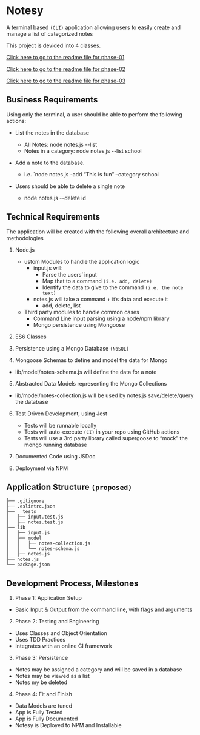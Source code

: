 # Notesy

A terminal based `(CLI)` application allowing users to easily create and manage a list of categorized notes

This project is devided into 4 classes.

[Click here to go to the readme file for phase-01](phase-docs/phase_01_readme.md)

[Click here to go to the readme file for phase-02](phase-docs/phase_02_readme.md)

[Click here to go to the readme file for phase-03](phase-docs/phase_03_readme.md)

## Business Requirements

Using only the terminal, a user should be able to perform the following actions:

- List the notes in the database
  - All Notes: node notes.js --list
  - Notes in a category: node notes.js --list school

- Add a note to the database.
  - i.e. `node notes.js -add “This is fun” –category school

- Users should be able to delete a single note
  - node notes.js --delete id

## Technical Requirements

The application will be created with the following overall architecture and methodologies

1. Node.js

   - ustom Modules to handle the application logic
     - input.js will:
       - Parse the users’ input
       - Map that to a command `(i.e. add, delete)`
       - Identify the data to give to the command `(i.e. the note text)`
     - notes.js will take a command + it’s data and execute it
       - add, delete, list
   - Third party modules to handle common cases
     - Command Line input parsing using a node/npm library
     - Mongo persistence using Mongoose

2. ES6 Classes

3. Persistence using a Mongo Database `(NoSQL)`

4. Mongoose Schemas to define and model the data for Mongo
  - lib/model/notes-schema.js will define the data for a note

5. Abstracted Data Models representing the Mongo Collections
  - lib/model/notes-collection.js will be used by notes.js save/delete/query the database

6. Test Driven Development, using Jest
   - Tests will be runnable locally
   - Tests will auto-execute `(CI)` in your repo using GitHub actions
   - Tests will use a 3rd party library called supergoose to “mock” the mongo running database

7. Documented Code using JSDoc

8. Deployment via NPM

## Application Structure `(proposed)`

```CLI
├── .gitignore
├── .eslintrc.json
├── __tests__
│   ├── input.test.js
│   ├── notes.test.js
├── lib
│   ├── input.js
│   ├── model
│   │   ├── notes-collection.js
│   │   └── notes-schema.js
│   ├── notes.js
├── notes.js
└── package.json
```

## Development Process, Milestones

1. Phase 1: Application Setup
  - Basic Input & Output from the command line, with flags and arguments

2. Phase 2: Testing and Engineering
  - Uses Classes and Object Orientation
  - Uses TDD Practices
  - Integrates with an online CI framework

3. Phase 3: Persistence
  - Notes may be assigned a category and will be saved in a database
  - Notes may be viewed as a list
  - Notes my be deleted

4. Phase 4: Fit and Finish
  - Data Models are tuned
  - App is Fully Tested
  - App is Fully Documented
  - Notesy is Deployed to NPM and Installable
